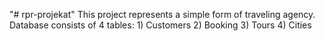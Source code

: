 "# rpr-projekat" 
This project represents a simple form of traveling agency.
Database consists of 4 tables: 1) Customers
                               2) Booking
                               3) Tours
                               4) Cities
